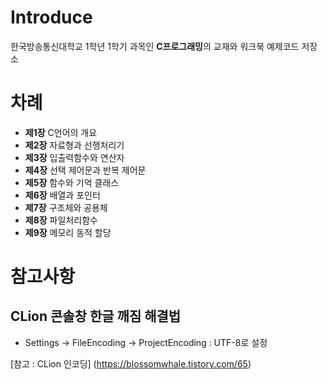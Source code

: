 # Introduce
한국방송통신대학교 1학년 1학기 과목인 **C프로그래밍**의 교재와 워크북 예제코드 저장소

# 차례
* **제1장** C언어의 개요
* **제2장** 자료형과 선행처리기
* **제3장** 입출력함수와 연산자
* **제4장** 선택 제어문과 반복 제어문
* **제5장** 함수와 기억 클래스
* **제6장** 배열과 포인터
* **제7장** 구조체와 공용체
* **제8장** 파일처리함수
* **제9장** 메모리 동적 할당


# 참고사항
## CLion 콘솔창 한글 깨짐 해결법
* Settings -> FileEncoding -> ProjectEncoding : UTF-8로 설정
  
[참고 : CLion 인코딩] (https://blossomwhale.tistory.com/65)
